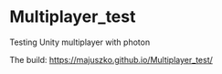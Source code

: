 # Multiplayer_test
Testing Unity multiplayer with photon 

The build: https://majuszko.github.io/Multiplayer_test/
